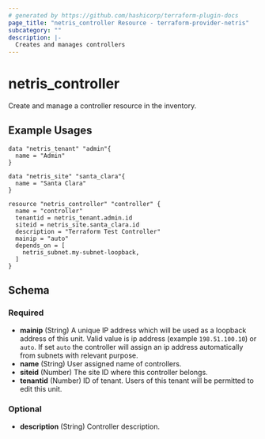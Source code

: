 ```yaml
---
# generated by https://github.com/hashicorp/terraform-plugin-docs
page_title: "netris_controller Resource - terraform-provider-netris"
subcategory: ""
description: |-
  Creates and manages controllers
---
```


# netris_controller

Create and manage a controller resource in the inventory.
## Example Usages
```hcl
data "netris_tenant" "admin"{
  name = "Admin"
}

data "netris_site" "santa_clara"{
  name = "Santa Clara"
}

resource "netris_controller" "controller" {
  name = "controller"
  tenantid = netris_tenant.admin.id
  siteid = netris_site.santa_clara.id
  description = "Terraform Test Controller"
  mainip = "auto"
  depends_on = [
    netris_subnet.my-subnet-loopback,
  ]
}
```


<!-- schema generated by tfplugindocs -->
## Schema

### Required

- **mainip** (String) A unique IP address which will be used as a loopback address of this unit. Valid value is ip address (example `198.51.100.10`) or `auto`. If set `auto` the controller will assign an ip address automatically from subnets with relevant purpose.
- **name** (String) User assigned name of controllers.
- **siteid** (Number) The site ID where this controller belongs.
- **tenantid** (Number) ID of tenant. Users of this tenant will be permitted to edit this unit.

### Optional

- **description** (String) Controller description.
